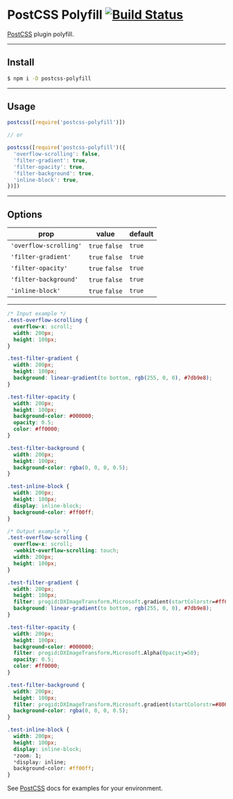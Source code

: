 # PostCSS Polyfill [![Build Status][ci-img]][ci]

[PostCSS] plugin polyfill.

[PostCSS]: https://github.com/postcss/postcss
[ci-img]:  https://img.shields.io/npm/v/postcss-polyfill.svg
[ci]:      https://npmjs.org/package/postcss-polyfill

---

## Install

```bash
$ npm i -D postcss-polyfill
```

---

## Usage

```js
postcss([require('postcss-polyfill')])

// or

postcss([require('postcss-polyfill')({
  'overflow-scrolling': false,
  'filter-gradient': true,
  'filter-opacity': true,
  'filter-background': true,
  'inline-block': true,
})])

```

---

## Options

| prop                   | value          | default |
| ---                    | ---            | ---     |
| `'overflow-scrolling'` | `true` `false` | `true` |
| `'filter-gradient'`    | `true` `false` | `true` |
| `'filter-opacity'`     | `true` `false` | `true` |
| `'filter-background'`  | `true` `false` | `true` |
| `'inline-block'`       | `true` `false` | `true` |

---

```css
/* Input example */
.test-overflow-scrolling {
  overflow-x: scroll;
  width: 200px;
  height: 100px;
}

.test-filter-gradient {
  width: 200px;
  height: 100px;
  background: linear-gradient(to bottom, rgb(255, 0, 0), #7db9e8);
}

.test-filter-opacity {
  width: 200px;
  height: 100px;
  background-color: #000000;
  opacity: 0.5;
  color: #ff0000;
}

.test-filter-background {
  width: 200px;
  height: 100px;
  background-color: rgba(0, 0, 0, 0.5);
}

.test-inline-block {
  width: 200px;
  height: 100px;
  display: inline-block;
  background-color: #ff00ff;
}
```

```css
/* Output example */
.test-overflow-scrolling {
  overflow-x: scroll;
  -webkit-overflow-scrolling: touch;
  width: 200px;
  height: 100px;
}

.test-filter-gradient {
  width: 200px;
  height: 100px;
  filter: progid:DXImageTransform.Microsoft.gradient(startColorstr=#ff0000, endColorstr=#7db9e8, GradientType=0);
  background: linear-gradient(to bottom, rgb(255, 0, 0), #7db9e8);
}

.test-filter-opacity {
  width: 200px;
  height: 100px;
  background-color: #000000;
  filter: progid:DXImageTransform.Microsoft.Alpha(Opacity=50);
  opacity: 0.5;
  color: #ff0000;
}

.test-filter-background {
  width: 200px;
  height: 100px;
  filter: progid:DXImageTransform.Microsoft.gradient(startColorstr=#80000000, endColorstr=#80000000, GradientType=0);
  background-color: rgba(0, 0, 0, 0.5);
}

.test-inline-block {
  width: 200px;
  height: 100px;
  display: inline-block;
  *zoom: 1;
  *display: inline;
  background-color: #ff00ff;
}
```

See [PostCSS] docs for examples for your environment.
